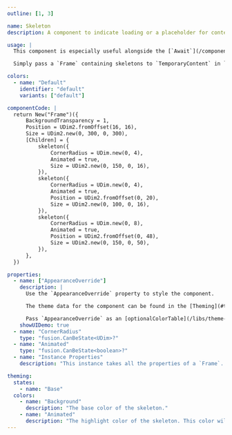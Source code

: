 ```yaml
---
outline: [1, 3]

name: Skeleton
description: A component to indicate loading or a placeholder for content.

usage: |
  This component is especially useful alongside the [`Await`](/components/utility/await) component. It can be used to show temporary content while the actual content is loading.

  Simply pass a `Frame` containing skeletons to `TemporaryContent` in `Await` and set `Loaded` to true when the content is ready.

colors:
  - name: "Default"
    identifier: "default"
    variants: ["default"]

componentCode: |
  return New("Frame")({
      BackgroundTransparency = 1,
      Position = UDim2.fromOffset(16, 16),
      Size = UDim2.new(0, 300, 0, 300),
      [Children] = {
          skeleton({
              CornerRadius = UDim.new(0, 4),
              Animated = true,
              Size = UDim2.new(0, 150, 0, 16),
          }),
          skeleton({
              CornerRadius = UDim.new(0, 4),
              Animated = true,
              Position = UDim2.fromOffset(0, 20),
              Size = UDim2.new(0, 100, 0, 16),
          }),
          skeleton({
              CornerRadius = UDim.new(0, 8),
              Animated = true,
              Position = UDim2.fromOffset(0, 48),
              Size = UDim2.new(0, 150, 0, 50),
          }),
      },
  })

properties:
  - name: ["AppearanceOverride"]
    description: |
      Use the `AppearanceOverride` property to style the component.

      The theme data for the component can be found in the [Theming](#theming) section and can be overwritten through `AppearanceOverride`.

      Pass `AppearanceOverride` as an [optionalColorTable](/libs/theme-framework#type-optionalColorTable). More information on overrides can be found [here](/getting-started#appearance-overrides).
    showUIDemo: true
  - name: "CornerRadius"
    type: "fusion.CanBeState<UDim>?"
  - name: "Animated"
    type: "fusion.CanBeState<boolean>?"
  - name: "Instance Properties"
    description: "This instance takes all the properties of a `Frame`. `SpecialKeys`, such as `fusion.Children` will also be passed to the instance."

theming:
  states:
    - name: "Base"
  colors:
    - name: "Background"
      description: "The base color of the skeleton."
    - name: "Animated"
      description: "The highlight color of the skeleton. This color will be animated using the background color to create a loading effect."
---
```


<ComponentView :frontmatter="$frontmatter"/>
